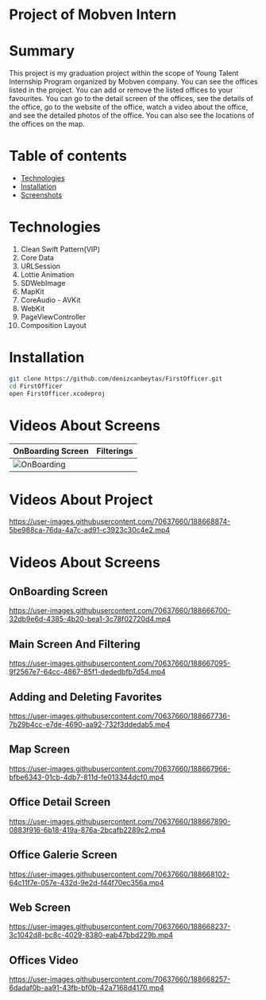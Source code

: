 Project of Mobven Intern
=================

Summary
=================
This project is my graduation project within the scope of Young Talent Internship Program organized by Mobven company.
You can see the offices listed in the project. You can add or remove the listed offices to your favourites. You can go to the detail screen of the offices, see the details of the office, go to the website of the office, watch a video about the office, and see the detailed photos of the office. You can also see the locations of the offices on the map.

Table of contents
=================

<!--tableOfContetnts-->
   * [Technologies](#technologies)
   * [Installation](#installation)
   * [Screenshots](#screenshots)
<!---->

Technologies
============
1. Clean Swift Pattern(VIP)
2. Core Data
3. URLSession
4. Lottie Animation
5. SDWebImage
6. MapKit
7. CoreAudio - AVKit
8. WebKit
9. PageViewController
10. Composition Layout 


Installation
============
```bash 
git clone https://github.com/denizcanbeytas/FirstOfficer.git
cd FirstOfficer
open FirstOfficer.xcodeproj
```
Videos About Screens
===========
| OnBoarding Screen | Filterings |
| ----------- | ------------ |
| ![OnBoarding](https://user-images.githubusercontent.com/70637660/188669197-d5988d89-50d8-4247-9107-66b53c794776.gif)|  |

Videos About Project
===========
https://user-images.githubusercontent.com/70637660/188668874-5be988ca-76da-4a7c-ad91-c3923c30c4e2.mp4

Videos About Screens
===========
## OnBoarding Screen
https://user-images.githubusercontent.com/70637660/188666700-32db9e6d-4385-4b20-bea1-3c78f02720d4.mp4

## Main Screen And Filtering
https://user-images.githubusercontent.com/70637660/188667095-9f2567e7-64cc-4867-85f1-dededbfb7d54.mp4

## Adding and Deleting Favorites
https://user-images.githubusercontent.com/70637660/188667736-7b29b4cc-e7de-4690-aa92-732f3ddedab5.mp4

## Map Screen
https://user-images.githubusercontent.com/70637660/188667966-bfbe6343-01cb-4db7-811d-fe013344dcf0.mp4

## Office Detail Screen
https://user-images.githubusercontent.com/70637660/188667890-0883f916-6b18-419a-876a-2bcafb2289c2.mp4

## Office Galerie Screen
https://user-images.githubusercontent.com/70637660/188668102-64c11f7e-057e-432d-9e2d-f44f70ec356a.mp4

## Web Screen
https://user-images.githubusercontent.com/70637660/188668237-3c1042d8-bc8c-4029-8380-eab47bbd229b.mp4

## Offices Video
https://user-images.githubusercontent.com/70637660/188668257-6dadaf0b-aa91-43fb-bf0b-42a7168d4170.mp4



